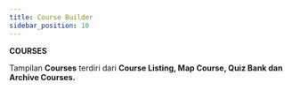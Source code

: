 ```yaml
---
title: Course Builder
sidebar_position: 10
---
```

**COURSES**

Tampilan **Courses** terdiri dari **Course Listing, Map Course, Quiz Bank dan Archive Courses.**
